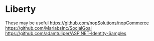 # Liberty
These may be useful
https://github.com/nopSolutions/nopCommerce
https://github.com/MarlabsInc/SocialGoal
https://github.com/adamtuliper/ASP.NET-Identity-Samples

